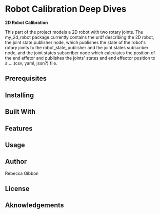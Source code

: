 # Robot Calibration Deep Dives

**2D Robot Calibration**

This part of the project models a 2D robot with two rotary joints. 
The my_2d_robot package currently contains the urdf describing the 2D robot, the joint state publisher node, which publishes the state of the robot's rotary joints to the robot_state_publisher and the joint states subscriber node, and the joint states subscriber node which calculates the position of the end effetor and publishes the joints' states and end effector position to a.....(csv, yaml, json?) file. 


## Prerequisites

## Installing

## Built With

## Features

## Usage

## Author

Rebecca Gibbon

## License

## Aknowledgements
